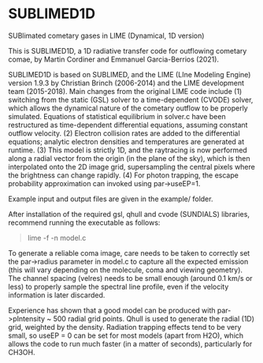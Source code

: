 # SUBLIMED1D

SUBlimated cometary gases in LIME (Dynamical, 1D version)

This is SUBLIMED1D, a 1D radiative transfer code for outflowing cometary comae, by Martin Cordiner and Emmanuel Garcia-Berrios (2021). 

SUBLIMED1D is based on SUBLIMED, and the LIME (LIne Modeling Engine) version 1.9.3 by Christian Brinch (2006-2014) and the LIME development team (2015-2018). Main changes from the original LIME code include (1) switching from the static (GSL) solver to a time-dependent (CVODE) solver, which allows the dynamical nature of the cometary outflow to be properly simulated. Equations of statistical equilibrium in solver.c have been restructured as time-dependent differential equations, assuming constant outflow velocity. (2) Electron collision rates are added to the differential equations; analytic electron densities and temperatures are generated at runtime. (3) This model is strictly 1D, and the raytracing is now performed along a radial vector from the origin (in the plane of the sky), which is then interpolated onto the 2D image grid, supersampling the central pixels where the brightness can change rapidly. (4) For photon trapping, the escape probability approximation can invoked using par->useEP=1.

Example input and output files are given in the example/ folder.

After installation of the required gsl, qhull and cvode (SUNDIALS) libraries, recommend running the executable as follows:

> lime -f -n model.c

To generate a reliable coma image, care needs to be taken to correctly set the par->radius parameter in model.c to capture all the expected emission (this will vary depending on the molecule, coma and viewing geometry). The channel spacing (velres) needs to be small enough (around 0.1 km/s or less) to properly sample the spectral line profile, even if the velocity information is later discarded. 

Experience has shown that a good model can be produced with par->pIntensity ~ 500 radial grid points. Qhull is used to generate the radial (1D) grid, weighted by the density. Radiation trapping effects tend to be very small, so useEP = 0 can be set for most models (apart from H2O), which allows the code to run much faster (in a matter of seconds), particularly for CH3OH.